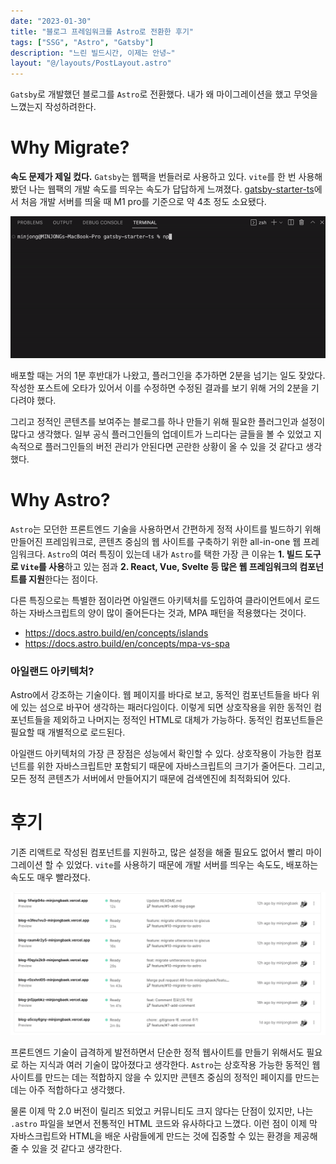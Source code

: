 ```yaml
---
date: "2023-01-30"
title: "블로그 프레임워크를 Astro로 전환한 후기"
tags: ["SSG", "Astro", "Gatsby"]
description: "느린 빌드시간, 이제는 안녕~"
layout: "@/layouts/PostLayout.astro"
---
```


`Gatsby`로 개발했던 블로그를 `Astro`로 전환했다. 내가 왜 마이그레이션을 했고 무엇을 느꼈는지 작성하려한다.

# Why Migrate?

**속도 문제가 제일 컸다.** `Gatsby`는 웹팩을 번들러로 사용하고 있다. `vite`를 한 번 사용해 봤던 나는 웹팩의 개발 속도를 띄우는 속도가 답답하게 느껴졌다. [gatsby-starter-ts](https://github.com/jpedroschmitz/gatsby-starter-ts)에서 처음 개발 서버를 띄울 때 M1 pro를 기준으로 약 4초 정도 소요됐다.

![gatsby-dev-server-time](./gatsby-dev-server-time.gif)

배포할 때는 거의 1분 후반대가 나왔고, 플러그인을 추가하면 2분을 넘기는 일도 잦았다. 작성한 포스트에 오타가 있어서 이를 수정하면 수정된 결과를 보기 위해 거의 2분을 기다려야 했다.

그리고 정적인 콘텐츠를 보여주는 블로그를 하나 만들기 위해 필요한 플러그인과 설정이 많다고 생각했다. 일부 공식 플러그인들의 업데이트가 느리다는 글들을 볼 수 있었고 지속적으로 플러그인들의 버전 관리가 안된다면 곤란한 상황이 올 수 있을 것 같다고 생각했다.

# Why Astro?

`Astro`는 모던한 프론트엔드 기술을 사용하면서 간편하게 정적 사이트를 빌드하기 위해 만들어진 프레임워크로, 콘텐츠 중심의 웹 사이트를 구축하기 위한 all-in-one 웹 프레임워크다. `Astro`의 여러 특징이 있는데 내가 `Astro`를 택한 가장 큰 이유는 **1. 빌드 도구로 `Vite`를 사용**하고 있는 점과 **2. React, Vue, Svelte 등 많은 웹 프레임워크의 컴포넌트를 지원**한다는 점이다.

다른 특징으로는 특별한 점이라면 아일랜드 아키텍처를 도입하여 클라이언트에서 로드하는 자바스크립트의 양이 많이 줄어든다는 것과, MPA 패턴을 적용했다는 것이다.

- https://docs.astro.build/en/concepts/islands
- https://docs.astro.build/en/concepts/mpa-vs-spa

### 아일랜드 아키텍처?

Astro에서 강조하는 기술이다. 웹 페이지를 바다로 보고, 동적인 컴포넌트들을 바다 위에 있는 섬으로 바꾸어 생각하는 패러다임이다. 이렇게 되면 상호작용을 위한 동적인 컴포넌트들을 제외하고 나머지는 정적인 HTML로 대체가 가능하다. 동적인 컴포넌트들은 필요할 때 개별적으로 로드된다.

아일랜드 아키텍처의 가장 큰 장점은 성능에서 확인할 수 있다. 상호작용이 가능한 컴포넌트를 위한 자바스크립트만 포함되기 때문에 자바스크립트의 크기가 줄어든다. 그리고, 모든 정적 콘텐츠가 서버에서 만들어지기 때문에 검색엔진에 최적화되어 있다.

# 후기

기존 리액트로 작성된 컴포넌트를 지원하고, 많은 설정을 해줄 필요도 없어서 빨리 마이그레이션 할 수 있었다. `vite`를 사용하기 때문에 개발 서버를 띄우는 속도도, 배포하는 속도도 매우 빨라졌다.

![deploy-time](./deploy-time.png)

프론트엔드 기술이 급격하게 발전하면서 단순한 정적 웹사이트를 만들기 위해서도 필요로 하는 지식과 여러 기술이 많아졌다고 생각한다. `Astro`는 상호작용 가능한 동적인 웹사이트를 만드는 데는 적합하지 않을 수 있지만 콘텐츠 중심의 정적인 페이지를 만드는 데는 아주 적합하다고 생각했다.

물론 이제 막 2.0 버전이 릴리즈 되었고 커뮤니티도 크지 않다는 단점이 있지만, 나는 `.astro` 파일을 보면서 전통적인 HTML 코드와 유사하다고 느꼈다. 이런 점이 이제 막 자바스크립트와 HTML을 배운 사람들에게 만드는 것에 집중할 수 있는 환경을 제공해 줄 수 있을 것 같다고 생각한다.
